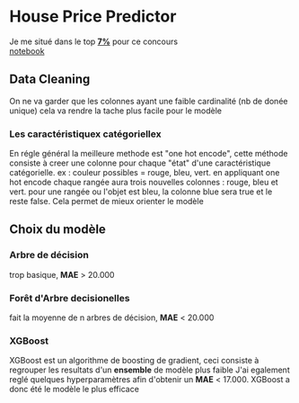 # House Price Predictor

Je me situé dans le top [**7%**](https://www.kaggle.com/aryamaankunwar/competitions) pour ce concours \
[notebook](https://github.com/aryamaan3/Kaggle-Data-Science/blob/master/House%20Price%20Estimation/house-price-predictor.ipynb)

## Data Cleaning
On ne va garder que les colonnes ayant une faible cardinalité (nb de donée unique) 
cela va rendre la tache plus facile pour le modèle

### Les caractéristiquex catégoriellex
En régle général la meilleure methode est "one hot encode", cette méthode consiste à creer une colonne pour chaque "état" d'une caractéristique catégorielle.
ex : couleur possibles = rouge, bleu, vert. en appliquant one hot encode chaque rangée aura trois nouvelles colonnes : rouge, bleu et vert. pour une rangée ou l'objet est bleu, la colonne blue sera true et le reste false. Cela permet de mieux orienter le modèle  

## Choix du modèle

### Arbre de décision
trop basique, **MAE** > 20.000

### Forêt d'Arbre decisionelles
fait la moyenne de n arbres de décision, **MAE** < 20.000

### XGBoost
XGBoost est un algorithme de boosting de gradient, ceci consiste à regrouper les resultats d'un **ensemble** de modèle plus faible 
J'ai egalement reglé quelques hyperparamètres afin d'obtenir un **MAE** < 17.000.
XGBoost a donc été le modèle le plus efficace
